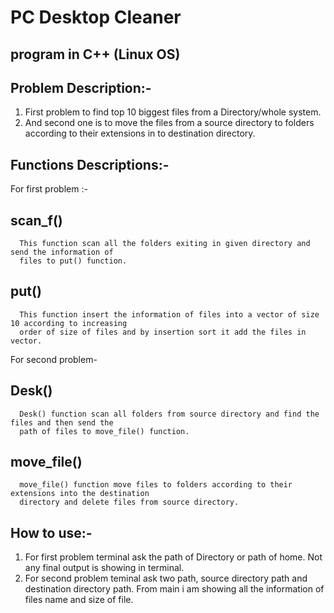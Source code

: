# PC Desktop Cleaner
## program in C++ (Linux OS)
## Problem Description:-
1. First problem to find top 10 biggest files from a Directory/whole system.
2. And second one is to move the files from a source directory to folders according to their extensions in to destination directory.
## Functions Descriptions:-
For first problem :-
  ## scan_f()
      This function scan all the folders exiting in given directory and send the information of 
      files to put() function.  
  ## put() 
      This function insert the information of files into a vector of size 10 according to increasing 
      order of size of files and by insertion sort it add the files in vector.          
For second problem-
  ## Desk()
      Desk() function scan all folders from source directory and find the files and then send the 
      path of files to move_file() function.
  ## move_file()
      move_file() function move files to folders according to their extensions into the destination
      directory and delete files from source directory.               
## How to use:-
1. For first problem terminal ask the path of Directory or path of home. Not any final output is showing in terminal.
2. For second problem teminal ask two path, source directory path and destination directory path. From main i am showing 
  all the information of files name and size of file.
